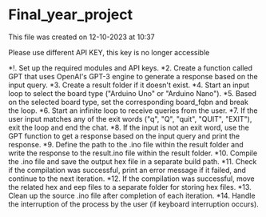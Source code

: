 # Final_year_project
This file was created on 12-10-2023 at 10:37


Please use different API KEY, this key is no longer accessible

*!. Set up the required modules and API keys.
*2. Create a function called GPT that uses OpenAI's GPT-3 engine to generate a response based on the input query.
*3. Create a result folder if it doesn't exist.
*4. Start an input loop to select the board type ("Arduino Uno" or "Arduino Nano").
*5. Based on the selected board type, set the corresponding board_fqbn and break the loop.
*6. Start an infinite loop to receive queries from the user.
*7. If the user input matches any of the exit words ("q", "Q", "quit", "QUIT", "EXIT"), exit the loop and end the chat.
*8. If the input is not an exit word, use the GPT function to get a response based on the input query and print the response.
*9. Define the path to the .ino file within the result folder and write the response to the result.ino file within the result folder.
*10. Compile the .ino file and save the output hex file in a separate build path.
*11. Check if the compilation was successful, print an error message if it failed, and continue to the next iteration.
*12. If the compilation was successful, move the related hex and eep files to a separate folder for storing hex files.
*13. Clean up the source .ino file after completion of each iteration.
*14. Handle the interruption of the process by the user (if keyboard interruption occurs).
